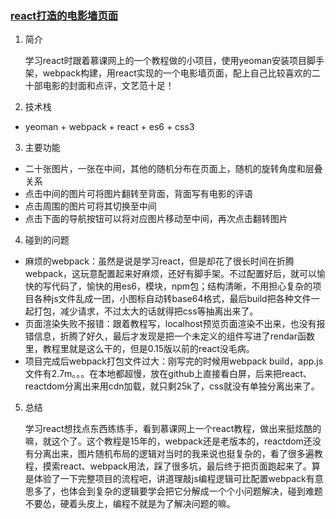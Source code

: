 <a href="http://win5do.cc/photowall" target="_blank"><h3 id="readme">react打造的电影墙页面</h3></a>

1. 简介

    学习react时跟着慕课网上的一个教程做的小项目，使用yeoman安装项目脚手架，webpack构建，用react实现的一个电影墙页面，配上自己比较喜欢的二十部电影的封面和点评，文艺范十足！

2. 技术栈

- yeoman + webpack + react + es6 + css3

3. 主要功能
- 二十张图片，一张在中间，其他的随机分布在页面上，随机的旋转角度和层叠关系
- 点击中间的图片可将图片翻转至背面，背面写有电影的评语
- 点击周围的图片可将其切换至中间
- 点击下面的导航按钮可以将对应图片移动至中间，再次点击翻转图片

4. 碰到的问题
- 麻烦的webpack：虽然是说是学习react，但是却花了很长时间在折腾webpack，这玩意配置起来好麻烦，还好有脚手架。不过配置好后，就可以愉快的写代码了，愉快的用es6，模块，npm包；结构清晰，不用担心复杂的项目各种js文件乱成一团，小图标自动转base64格式，最后build把各种文件一起打包，减少请求，不过太大的话就得把css等抽离出来了。
- 页面渲染失败不报错：跟着教程写，localhost预览页面渲染不出来，也没有报错信息，折腾了好久，最后才发现是把一个未定义的组件写进了rendar函数里，教程里就是这么干的，但是0.15版以前的react没毛病。
- 项目完成后webpack打包文件过大：刚写完的时候用webpack build，app.js文件有2.7m。。。在本地都超慢，放在github上直接看白屏，后来把react、reactdom分离出来用cdn加载，就只剩25k了，css就没有单独分离出来了。

5. 总结

    学习react想找点东西练练手，看到慕课网上一个react教程，做出来挺炫酷的嘛，就这个了。这个教程是15年的，webpack还是老版本的，reactdom还没有分离出来，图片随机布局的逻辑对当时的我来说也挺复杂的，看了很多遍教程，摸索react、webpack用法，踩了很多坑，最后终于把页面跑起来了。算是体验了一下完整项目的流程吧，讲道理敲js编程逻辑可比配置webpack有意思多了，也体会到复杂的逻辑要学会把它分解成一个个小问题解决，碰到难题不要怂，硬着头皮上，编程不就是为了解决问题的嘛。